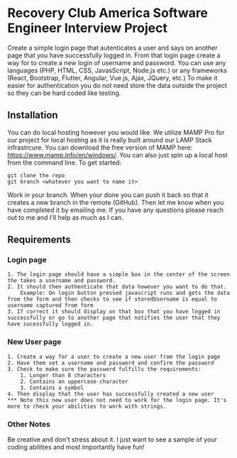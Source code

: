 # Recovery Club America Software Engineer Interview Project

Create a simple login page that autenticates a user and says on another page that you have successfully logged in. From that login page create a way for to create a new login of username and password. You can use any languages (PHP, HTML, CSS, JavasScript, Node.js etc.) or any frameworks (React, Bootstrap, Flutter, Angular, Vue.js, Ajax, JQuery, etc.) To make it easier for authentication you do not need store the data outside the project so they can be hard coded like testing.

## Installation
You can do local hosting however you would like. We utilize MAMP Pro for our project for local hosting as it is really built around our LAMP Stack infrastrcure. You can download the free version of MAMP here: https://www.mamp.info/en/windows/. You can also just spin up a local host from the command line. To get started:

```
git clone the repo
git branch <whatever you want to name it>
```

Work in your branch. When your done you can push it back so that it creates a new branch in the remote (GitHub). Then let me know when you have completed it by emailing me.
If you have any questions please reach out to me and I'll help as much as I can.

## Requirements
### Login page
    1. The login page should have a simple box in the center of the screen the takes a username and password.
    2. It should then authenticate that data however you want to do that.
        Example: On login button pressed javascript runs and gets the data from the form and then checks to see if storedUsername is equal to username captured from form
    3. If correct it should display on that box that you have logged in successfully or go to another page that notifies the user that they have sucessfully logged in.

### New User page
    1. Create a way for a user to create a new user from the login page
    2. Have them set a username and password and confirm the password
    3. Check to make sure the password fulfills the requirements:
        1. Longer than 8 characters
        2. Contains an uppercase character
        3. Contains a symbol
    4. Then display that the user has successfully created a new user
    *** Note this new user does not need to work for the login page. It's more to check your abilities to work with strings.

### Other Notes
Be creative and don't stress about it. I just want to see a sample of your coding abilities and most importantly have fun!



